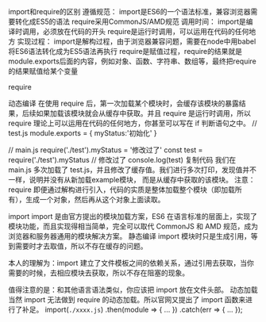 import和require的区别
遵循规范：
import是ES6的一个语法标准，兼容浏览器需要转化成ES5的语法
require采用CommonJS/AMD规范
调用时间：
import是编译时调用，必须放在代码的开头
require是运行时调用，可以运用在代码的任何地方
实现过程：
import是解构过程，由于浏览器兼容问题，需要在node中用babel将ES6语法转化成为ES5语法再执行
require是赋值过程，require的结果就是module.exports后面的内容，例如对象、函数、字符串、数组等，最终把require的结果赋值给某个变量




require

动态编译
在使用 require 后，第一次加载某个模块时，会缓存该模块的暴露结果，后续如果加载该模块就会从缓存中获取。并且 require 是运行时调用，所以 require 理论上可以运用在代码的任何地方，你甚至可以写在 if 判断语句之中。
// test.js
module.exports = {
    myStatus:'初始化'
}

// main.js
require('./test').myStatus = '修改过了'
const test = require('./test').myStatus
// 修改过了
console.log(test)
复制代码
我们在 main.js 多次加载了 test.js，并且修改了缓存值。我们进行多次打印，发现值并不一样，说明并没有从新加载example模块， 而是从缓存中获取的该模块。
注意：require 即便通过解构进行引入，代码的实质是整体加载整个模块（即加载所有），生成一个对象，然后再从这个对象上面读取。

import
import 是由官方提出的模块加载方案，ES6 在语言标准的层面上，实现了模块功能，而且实现得相当简单，完全可以取代 CommonJS 和 AMD 规范，成为浏览器和服务器通用的模块解决方案。
静态编译
import 模块时只是生成引用，等到需要时才去取值，所以不存在缓存的问题。

本人的理解为：import 建立了文件模板之间的依赖关系，通过引用去获取，当你需要的时候，去相应模块去获取，所以不存在阻塞的现象。

值得注意的是：和其他语言语法类似，你应该把 import 放在文件头部。
动态加载
当然 import 无法做到 require 的动态加载。所以官网又提出了 import 函数来进行了补足。
import(`./xxxx.js`)
  .then(module => {
    ...
  })
  .catch(err => {
    ...
  });